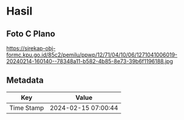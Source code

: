 # Hasil

## Foto C Plano

https://sirekap-obj-formc.kpu.go.id/85c2/pemilu/ppwp/12/71/04/10/06/1271041006019-20240214-160140--78348a11-b582-4b85-8e73-39b6f1196188.jpg


## Metadata

| Key        | Value               |
| ---------- | ------------------- |
| Time Stamp | 2024-02-15 07:00:44 |



